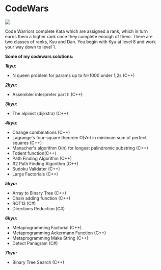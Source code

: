 # CodeWars
![](https://www.codewars.com/users/MacW/badges/large)

Code Warriors complete Kata which are assigned a rank, which in turn earns them a higher rank once they complete enough of them. There are two classes of ranks, Kyu and Dan. You begin with Kyu at level 8 and work your way down to level 1.

**Some of my codewars solutions:**

***1kyu:***
- N queen problem for params up to N=1000 under 1,2s (C++)

***2kyu:***
- Assembler interpreter part II (C++)

***3kyu:***
- The alpinist (dijkstra) (C++)

***4kyu:***
- Change combinations (C++)
- Lagrange's four-square theorem O(√n) in minimum sum of perfect squares (C++)
- Manacher's algorithm O(n) for longest palindromic substring (C++)
- Totient function(C++)
- Path Finding Algorithm (C++)
- #2 Path Finding Algorithm (C++)
- Sudoku Validater (C++)
- Large Factorials (C++)

***5kyu:***
- Array to Binary Tree (C++)
- Chain adding function (C++)
- ROT13 (C#)
- Directions Reduction (C#)

***6kyu:***
- Metaprogramming Factorial (C++)
- Metaprogramming Ackermann Function (C++)
- Metaprogramming Make String (C++)
- Detect Panagram (C#)

***7kyu:***
- Binary Tree Search (C++)
